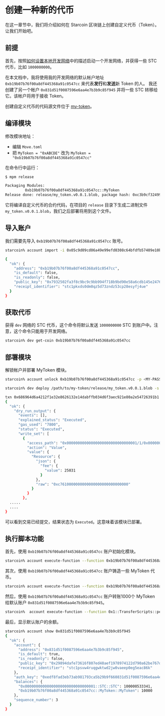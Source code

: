 # 创建一种新的代币

在这一章节中，我们将介绍如何在 Starcoin 区块链上创建自定义代币（Token）。让我们开始吧。

## 前提

首先，按照[如何设置本地开发网络](../../02-getting-started/02-setup/03-dev-network.md)中的描述启动一个开发网络，并获得一些 STC 代币，比如 `1000000000`。

在本文档中，我将使用我的开发网络的默认帐户地址 `0xb19b07b76f00a8df445368a91c0547cc` 来代表**发行**和**发送**新 Token 的人。
我还创建了另一个帐户 `0x831d51f0087596e6aa4e7b3b9c85f945` 并将一些 STC 转移给它。该帐户将用于接收 Token。

创建自定义代币的代码源文件位于 [my-token](https://github.com/starcoinorg/starcoin-cookbook/tree/main/examples/my-token)。

## 编译模块

修改模块地址：

- 编辑 `Move.toml`
- 把 `MyToken = "0xABCDE"` 改为 `MyToken = "0xb19b07b76f00a8df445368a91c0547cc"`

在命令行中运行：

```bash
$ mpm release

Packaging Modules:
         0xb19b07b76f00a8df445368a91c0547cc::MyToken
Release done: release/my_token.v0.0.1.blob, package hash: 0xc3b9cf32499f4bdf0a38d57f7c7c66a6f4df69881a8980bcda2106782dce88ba
```

它将编译自定义代币的合约代码，在项目的 `release` 目录下生成二进制文件 `my_token.v0.0.1.blob`，我们之后部署将用到这个文件。

## 导入账户

我们需要先导入 `0xb19b07b76f00a8df445368a91c0547cc` 账号。

```bash
starcoin% account import -i 0x05c9d09cd06a49e99efd0308c64bfdfb57409e10bc9e2a57cb4330cd946b4e83 -p <MY-PASSWORD>

{
  "ok": {
    "address": "0xb19b07b76f00a8df445368a91c0547cc",
    "is_default": false,
    "is_readonly": false,
    "public_key": "0x7932502fa3f8c9bc9c9bb994f718b9bd90e58a6cdb145e24769560d3c96254d2",
    "receipt_identifier": "stc1pkxds0dm0qz5d73zndz53cp28esyfj4ue"
  }
}
```

## 获取代币

获得 `dev` 网络的 STC 代币，这个命令将默认发送 `1000000000` STC 到账户中。注意，这个命令只能用于开发网络。

```bash
starcoin% dev get-coin 0xb19b07b76f00a8df445368a91c0547cc
```

## 部署模块

解锁帐户并部署 MyToken 模块。

```bash
starcoin% account unlock 0xb19b07b76f00a8df445368a91c0547cc -p <MY-PASSWORD>
```

```bash
starcoin% dev deploy /path/to/my-token/release/my_token.v0.0.1.blob -s 0xb19b07b76f00a8df445368a91c0547cc -b

txn 0x686964d6a4212f1e32e8626132e14dabffb034d6f3aec921e80a2e54726391b1 submitted.
{
  "ok": {
    "dry_run_output": {
      "events": [],
      "explained_status": "Executed",
      "gas_used": "7800",
      "status": "Executed",
      "write_set": [
        {
          "access_path": "0x00000000000000000000000000000001/1/0x00000000000000000000000000000001::TransactionFee::TransactionFee<0x00000000000000000000000000000001::STC::STC>",
          "action": "Value",
          "value": {
            "Resource": {
              "json": {
                "fee": {
                  "value": 25031
                }
              },
              "raw": "0xc7610000000000000000000000000000"
            }
          }
        },
  .....
  ....
}
```

可以看到交易已经提交，结果状态为 `Executed`。这意味着该模块已部署。

## 执行脚本功能

首先，使用 `0xb19b07b76f00a8df445368a91c0547cc` 账户初始化模块。

```bash
starcoin% account execute-function --function 0xb19b07b76f00a8df445368a91c0547cc::MyToken::init -s 0xb19b07b76f00a8df445368a91c0547cc --blocking
```

其次，使用 `0xb19b07b76f00a8df445368a91c0547cc` 账户铸造一些 MyToken 代币。

```bash
starcoin% account execute-function --function 0xb19b07b76f00a8df445368a91c0547cc::MyToken::mint --blocking --arg 1000000u128 -s 0xb19b07b76f00a8df445368a91c0547cc
```

然后，使用 `0xb19b07b76f00a8df445368a91c0547cc` 账户转账1000个 MyToken 给默认账户 `0x831d51f0087596e6aa4e7b3b9c85f945`。

```bash
starcoin%  account execute-function --function 0x1::TransferScripts::peer_to_peer_v2 -t 0xb19b07b76f00a8df445368a91c0547cc::MyToken::MyToken --arg 0x831d51f0087596e6aa4e7b3b9c85f945 --arg 10000u128 -s 0xb19b07b76f00a8df445368a91c0547cc
```

最后，显示默认账户的余额。

```bash
starcoin% account show 0x831d51f0087596e6aa4e7b3b9c85f945
{
  "ok": {
    "account": {
      "address": "0x831d51f0087596e6aa4e7b3b9c85f945",
      "is_default": true,
      "is_readonly": false,
      "public_key": "0x29894dafe73616f807ed48aef1978974122d790a62be767d115f396b422cbb75",
      "receipt_identifier": "stc1psvw4ruqgwktwd2jw0vaeep0eg5eac86k"
    },
    "auth_key": "0xedf8fad3eb73ab981793ca5b29b9f660831d51f0087596e6aa4e7b3b9c85f945",
    "balances": {
      "0x00000000000000000000000000000001::STC::STC": 100000533341,
      "0xb19b07b76f00a8df445368a91c0547cc::MyToken::MyToken": 10000    <- 注意，已成功接收 MyToken 代币
    },
    "sequence_number": 3
  }
}
```
